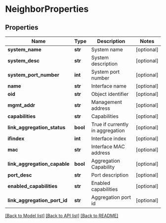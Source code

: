 # NeighborProperties

## Properties
Name | Type | Description | Notes
------------ | ------------- | ------------- | -------------
**system_name** | **str** | System name | [optional] 
**system_desc** | **str** | System description | [optional] 
**system_port_number** | **int** | System port number | [optional] 
**name** | **str** | Interface name | [optional] 
**oid** | **str** | Object identifier | [optional] 
**mgmt_addr** | **str** | Management address | [optional] 
**capabilities** | **str** | Capabilities | [optional] 
**link_aggregation_status** | **bool** | True if currently in aggregation | [optional] 
**ifindex** | **int** | Interface index | [optional] 
**mac** | **str** | Interface MAC address | [optional] 
**link_aggregation_capable** | **bool** | Aggregation Capability | [optional] 
**port_desc** | **str** | Port description | [optional] 
**enabled_capabilities** | **str** | Enabled capabilities | [optional] 
**link_aggregation_port_id** | **str** | Aggregation port id | [optional] 

[[Back to Model list]](../README.md#documentation-for-models) [[Back to API list]](../README.md#documentation-for-api-endpoints) [[Back to README]](../README.md)

